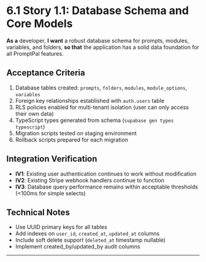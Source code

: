 # 6.1 Story 1.1: Database Schema and Core Models

**As a** developer,
**I want** a robust database schema for prompts, modules, variables, and folders,
**so that** the application has a solid data foundation for all PromptPal features.

## Acceptance Criteria

1. Database tables created: `prompts`, `folders`, `modules`, `module_options`, `variables`
2. Foreign key relationships established with `auth.users` table
3. RLS policies enabled for multi-tenant isolation (user can only access their own data)
4. TypeScript types generated from schema (`supabase gen types typescript`)
5. Migration scripts tested on staging environment
6. Rollback scripts prepared for each migration

## Integration Verification

- **IV1**: Existing user authentication continues to work without modification
- **IV2**: Existing Stripe webhook handlers continue to function
- **IV3**: Database query performance remains within acceptable thresholds (<100ms for simple selects)

## Technical Notes

- Use UUID primary keys for all tables
- Add indexes on `user_id`, `created_at`, `updated_at` columns
- Include soft delete support (`deleted_at` timestamp nullable)
- Implement created_by/updated_by audit columns

---
